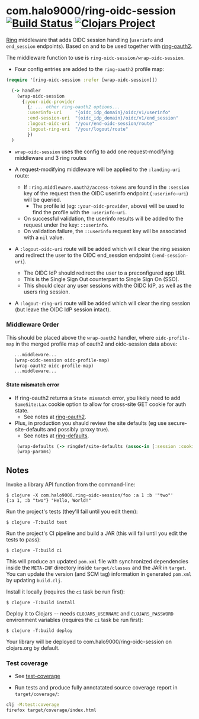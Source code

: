 # com.halo9000/ring-oidc-session  [![Build Status](https://github.com/intronic/ring-oidc-session/actions/workflows/test.yml/badge.svg)](https://github.com/intronic/ring-oidc-session/actions/workflows/test.yml)  [![Clojars Project](https://img.shields.io/clojars/v/com.halo9000/ring-oidc-session.svg)](https://clojars.org/com.halo9000/ring-oidc-session)

[Ring][] middleware that adds OIDC session handling (`userinfo` and `end_session` endpoints).
Based on and to be used together with  [ring-oauth2][].

The middleware function to use is `ring-oidc-session/wrap-oidc-session`.

* Four config entries are added to the `ring-oauth2` profile map:

```clojure
(require '[ring-oidc-session :refer [wrap-oidc-session]])

  (-> handler
    (wrap-oidc-session
      {:your-oidc-provider
        {; ... other ring-oauth2 options...
        :userinfo-uri     "{oidc_idp_domain}/oidc/v1/userinfo"
        :end-session-uri  "{oidc_idp_domain}/oidc/v1/end_session"
        :logout-oidc-uri  "/your/end-oidc-session/route"
        :logout-ring-uri  "/your/logout/route"
        })
  )
```

* `wrap-oidc-session` uses the config to add one request-modifying middleware and 3 ring routes

* A request-modifying middleware will be applied to the `:landing-uri` route:
  * If `:ring.middleware.oauth2/access-tokens` are found in the `:session` key of the request then the OIDC userinfo endpoint (`:userinfo-uri`) will be queried.
    * The profile id (eg: `:your-oidc-provider`, above) will be used to find the profile with the `:userinfo-uri`.
  * On successful validation, the userinfo results will be added to the request under the key: `::userinfo`.
  * On validation failure, the `::userinfo` request key will be associated with a `nil` value.

* A `:logout-oidc-uri` route will be added which will clear the ring session and redirect the user to the OIDC end_session endpoint (`:end-session-uri`).
  * The OIDC IdP should redirect the user to a preconfigured app URI.
  * This is the Single Sign Out counterpart to Single Sign On (SSO).
  * This should clear any user sessions with the OIDC IdP, as well as the users ring session.

* A `:logout-ring-uri` route will be added which will clear the ring session (but leave the OIDC IdP session intact).


[ring]: https://github.com/ring-clojure/ring
[oauth 2.0]: https://oauth.net/2/
[ring-oauth2]: https://github.com/weavejester/ring-oauth2

### Middleware Order

This should be placed above the `wrap-oauth2` handler, where `oidc-profile-map` in the merged profile map of oauth2 and oidc-session data above:

```clojure
   ...middleware...
   (wrap-oidc-session oidc-profile-map)
   (wrap-oauth2 oidc-profile-map)
   ...middleware...
```
#### State mismatch error

* If ring-oauth2 returns a `State mismatch` error, you likely need to add `SameSite:Lax` cookie option
  to allow for cross-site GET cookie for auth state.
  * See notes at [ring-oauth2][].
* Plus, in production you shauld review the site defaults (eg use secure-site-defaults and possibly :proxy true).
  * See notes at [ring-defaults][].

```clojure
    (wrap-defaults (-> ringdef/site-defaults (assoc-in [:session :cookie-attrs :same-site] :lax)))
    (wrap-params)
```
[ring-defaults]: https://github.com/ring-clojure/ring-defaults

## Notes

Invoke a library API function from the command-line:

    $ clojure -X com.halo9000.ring-oidc-session/foo :a 1 :b '"two"'
    {:a 1, :b "two"} "Hello, World!"

Run the project's tests (they'll fail until you edit them):

    $ clojure -T:build test

Run the project's CI pipeline and build a JAR (this will fail until you edit the tests to pass):

    $ clojure -T:build ci

This will produce an updated `pom.xml` file with synchronized dependencies inside the `META-INF`
directory inside `target/classes` and the JAR in `target`. You can update the version (and SCM tag)
information in generated `pom.xml` by updating `build.clj`.

Install it locally (requires the `ci` task be run first):

    $ clojure -T:build install

Deploy it to Clojars -- needs `CLOJARS_USERNAME` and `CLOJARS_PASSWORD` environment
variables (requires the `ci` task be run first):

    $ clojure -T:build deploy

Your library will be deployed to com.halo9000/ring-oidc-session on clojars.org by default.

### Test coverage

* See [test-coverage][]

* Run tests and produce fully annotatated source coverage report in `target/coverage/`:

```bash
clj -M:test:coverage
firefox target/coverage/index.html
```

[test-coverage]: https://github.com/cloverage/cloverage
